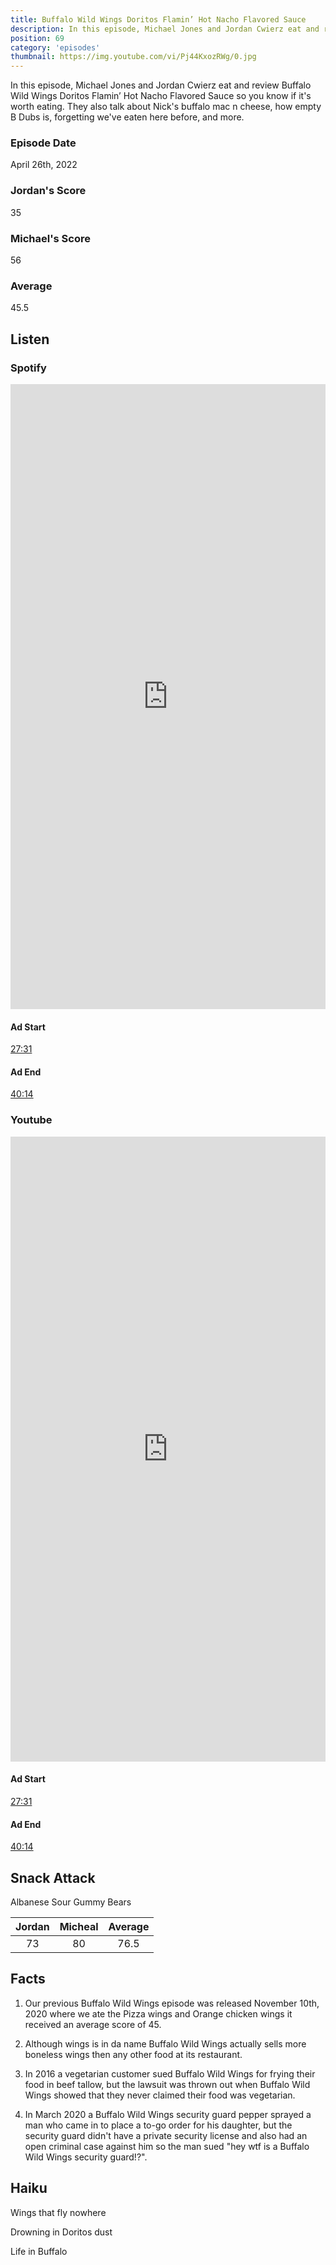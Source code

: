 ```yaml
---
title: Buffalo Wild Wings Doritos Flamin’ Hot Nacho Flavored Sauce
description: In this episode, Michael Jones and Jordan Cwierz eat and review Buffalo Wild Wings Doritos Flamin’ Hot Nacho Flavored Sauce so you know if it's worth eating
position: 69
category: 'episodes'
thumbnail: https://img.youtube.com/vi/Pj44KxozRWg/0.jpg
---
```


In this episode, Michael Jones and Jordan Cwierz eat and review Buffalo Wild Wings Doritos Flamin’ Hot Nacho Flavored Sauce so you know if it's worth eating. They also talk about Nick's buffalo mac n cheese, how empty B Dubs is, forgetting we've eaten here before, and more.

### Episode Date

April 26th, 2022

### Jordan's Score

35

### Michael's Score

56

### Average

45.5

## Listen

### Spotify

<iframe 
    src="https://open.spotify.com/embed-podcast/episode/0Xy13wNE5rMEBUmGQuNEH5" 
    loading="lazy"
    style="border: 0; width: 100%; height: 25vh;" allow="encrypted-media"
></iframe>

#### Ad Start

[27:31](https://open.spotify.com/episode/0Xy13wNE5rMEBUmGQuNEH5?t=1651)

#### Ad End

[40:14](https://open.spotify.com/episode/0Xy13wNE5rMEBUmGQuNEH5?t=2414)

### Youtube

<iframe
    src="https://www.youtube.com/embed/Pj44KxozRWg" 
    loading="lazy"
    style="border: 0; width: 100%; height: 25vh;"
    title="YouTube video player"
    frameborder="0"
    allow="accelerometer; autoplay; clipboard-write; encrypted-media; gyroscope; picture-in-picture"
></iframe>

#### Ad Start

[27:31](https://youtu.be/Pj44KxozRWg?t=1651)

#### Ad End

[40:14](https://youtu.be/Pj44KxozRWg?t=2414)

## Snack Attack

Albanese Sour Gummy Bears

| Jordan | Micheal | Average |
| :----: | :-----: | :-----: |
|   73   |   80    |  76.5   |

## Facts

1. Our previous Buffalo Wild Wings episode was released November 10th, 2020 where we ate the Pizza wings and Orange chicken wings it received an average score of 45.

2. Although wings is in da name Buffalo Wild Wings actually sells more boneless wings then any other food at its restaurant.

3. In 2016 a vegetarian customer sued Buffalo Wild Wings for frying their food in beef tallow, but the lawsuit was thrown out when Buffalo Wild Wings showed that they never claimed their food was vegetarian.

4. In March 2020 a Buffalo Wild Wings security guard pepper sprayed a man who came in to place a to-go order for his daughter, but the security guard didn't have a private security license and also had an open criminal case against him so the man sued "hey wtf is a Buffalo Wild Wings security guard!?".

## Haiku

Wings that fly nowhere

Drowning in Doritos dust

Life in Buffalo
